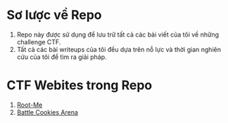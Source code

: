 # Sơ lược về Repo
1. Repo này được sử dụng để lưu trữ tất cả các bài viết của tôi về những challenge CTF.
2. Tất cả các bài writeups của tôi đều dựa trên nỗ lực và thời gian nghiên cứu của tôi để tìm ra giải pháp.
# CTF Webites trong Repo
1. [Root-Me](https://www.root-me.org/)
2. [Battle Cookies Arena](https://battle.cookiearena.org/)
